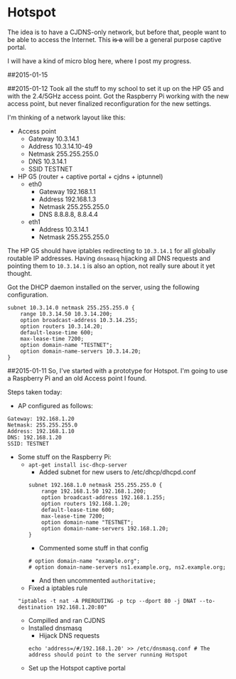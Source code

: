 # Hotspot
The idea is to have a CJDNS-only network, but before that, people want to be able to access the Internet.
This ~~is a~~ will be a general purpose captive portal.

I will have a kind of micro blog here, where I post my progress.

##2015-01-15



##2015-01-12
Took all the stuff to my school to set it up on the HP G5 and with the 2.4/5GHz access point.
Got the Raspberry Pi working with the new access point, but never finalized reconfiguration for the new settings.

I'm thinking of a network layout like this:
* Access point
	* Gateway 10.3.14.1
	* Address 10.3.14.10-49
	* Netmask 255.255.255.0
	* DNS 10.3.14.1
	* SSID TESTNET
* HP G5 (router + captive portal + cjdns + iptunnel)
	* eth0
		* Gateway 192.168.1.1
		* Address 192.168.1.3
		* Netmask 255.255.255.0
		* DNS 8.8.8.8, 8.8.4.4
	* eth1
		* Address 10.3.14.1
		* Netmask 255.255.255.0

The HP G5 should have iptables redirecting to `10.3.14.1` for all globally routable IP addresses.
Having `dnsmasq` hijacking all DNS requests and pointing them to `10.3.14.1` is also an option, not really sure about it yet thought.

Got the DHCP daemon installed on the server, using the following configuration.

```
subnet 10.3.14.0 netmask 255.255.255.0 {
	range 10.3.14.50 10.3.14.200;
	option broadcast-address 10.3.14.255;
	option routers 10.3.14.20;
	default-lease-time 600;
	max-lease-time 7200;
	option domain-name "TESTNET";
	option domain-name-servers 10.3.14.20;
}
```

##2015-01-11
So, I've started with a prototype for Hotspot. I'm going to use a Raspberry Pi and an old Access point I found.

Steps taken today:
* AP configured as follows:
```
Gateway: 192.168.1.20
Netmask: 255.255.255.0
Address: 192.168.1.10
DNS: 192.168.1.20
SSID: TESTNET
```
* Some stuff on the Raspberry Pi:
	* `apt-get install isc-dhcp-server`
		* Added subnet for new users to /etc/dhcp/dhcpd.conf
		```
		subnet 192.168.1.0 netmask 255.255.255.0 {
			range 192.168.1.50 192.168.1.200;
			option broadcast-address 192.168.1.255;
			option routers 192.168.1.20;
			default-lease-time 600;
			max-lease-time 7200;
			option domain-name "TESTNET";
			option domain-name-servers 192.168.1.20;
		}
		```
		* Commented some stuff in that config
		```
		# option domain-name "example.org";
		# option domain-name-servers ns1.example.org, ns2.example.org;
		```
		* And then uncommented `authoritative;`
	* Fixed a iptables rule
	```
	"iptables -t nat -A PREROUTING -p tcp --dport 80 -j DNAT --to-destination 192.168.1.20:80"
	```
	* Compilled and ran CJDNS
	* Installed dnsmasq
		* Hijack DNS requests
		```
		echo 'address=/#/192.168.1.20' >> /etc/dnsmasq.conf # The address should point to the server running Hotspot
		```
	* Set up the Hotspot captive portal
